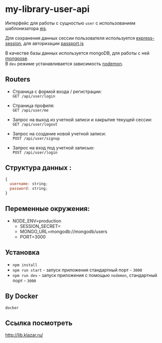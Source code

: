 # my-library-user-api

Интерфейс для работы с сущностью `user` с использованием шаблонизатора [ejs](https://www.npmjs.com/package/ejs).

Для сохранения данных сессии пользователя используется [express-session](https://www.npmjs.com/package/express-session), для авторизации [passport.js](https://www.npmjs.com/package/passport)

В качестве базы данных используется mongoDB, для работы с ней [mongoose](https://mongoosejs.com/).\
В `dev` режиме устанавливается зависимость [nodemon](https://www.npmjs.com/package/nodemon).

## Routers

- Cтраница с формой входа / регистрации:\
   `GET /api/user/login`

- Cтраница профиля:\
   `GET /api/user/me`

- Запрос на выход из учетной записи и хакрытие текущей сессии:\
   `GET /api/user/logout`

- Запрос на создание новой учетной записи:\
   `POST /api/user/signup`

- Запрос на вход под учетной записью:\
   `POST /api/user/login`

## Структура данных :

```js
{
  username: string;
  password: string;
}
```

## Переменные окружения:

- NODE_ENV=production
  - SESSION_SECRET=
  - MONGO_URL=mongodb://mongodb/users
  - PORT=3000

## Установка

- `npm install`
- `npm run start` - запуск приложения стандартный порт - `3000`
- `npm run dev` - запуск приложения с помощью `nodemon`, стандартный порт - `3000`

## By Docker

`docker `

## Ссылка посмотреть

http://lib.klazar.ru/
